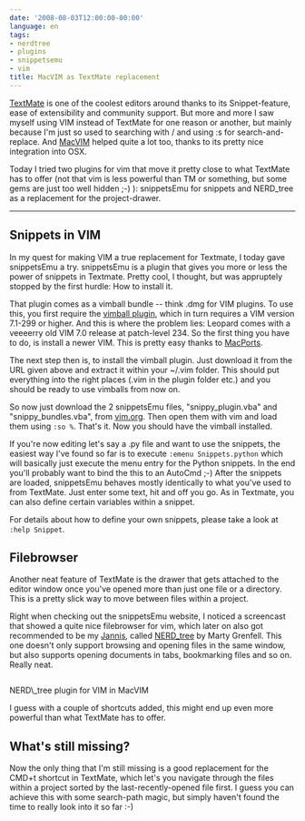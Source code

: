 ```yaml
---
date: '2008-08-03T12:00:00-00:00'
language: en
tags:
- nerdtree
- plugins
- snippetsemu
- vim
title: MacVIM as TextMate replacement
---
```



[TextMate](http://macromates.com/) is one of the coolest editors around thanks to its Snippet-feature, ease of extensibility and community support. But more and more I saw myself using VIM instead of TextMate for one reason or another, but mainly because I'm just so used to searching with / and using :s for search-and-replace. And [MacVIM](http://code.google.com/p/macvim/) helped quite a lot too, thanks to its pretty nice integration into OSX.

Today I tried two plugins for vim that move it pretty close to what TextMate has to offer (not that vim is less powerful than TM or something, but some gems are just too well hidden ;-) ): snippetsEmu for snippets and NERD\_tree as a replacement for the project-drawer.


-------------------------------

## Snippets in VIM

In my quest for making VIM a true replacement for Textmate, I today gave snippetsEmu a try. snippetsEmu is a plugin that gives you more or less the power of snippets in Textmate. Pretty cool, I thought, but was appruptely stopped by the first hurdle: How to install it.

That plugin comes as a vimball bundle -- think .dmg for VIM plugins. To use this, you first require the [vimball plugin](http://vim.sourceforge.net/scripts/script.php?script_id=1502), which in turn requires a VIM version 7.1-299 or higher. And this is where the problem lies: Leopard comes with a veeeerry old VIM 7.0 release at patch-level 234. So the first thing you have to do, is install a newer VIM. This is pretty easy thanks to [MacPorts](http://www.macports.org/).

The next step then is, to install the vimball plugin. Just download it from the URL given above and extract it within your ~/.vim folder. This should put everything into the right places (.vim in the plugin folder etc.) and you should be ready to use vimballs from now on.

So now just download the 2 snippetsEmu files, "snippy\_plugin.vba" and "snippy\_bundles.vba", from [vim.org](http://www.vim.org/scripts/script.php?script_id=1318). Then open them with vim and load them using `:so %`. That's it. Now you should have the vimball installed.

If you're now editing let's say a .py file and want to use the snippets, the easiest way I've found so far is to execute `:emenu Snippets.python` which will basically just execute the menu entry for the Python snippets. In the end you'll probably want to bind the this to an AutoCmd ;-) After the snippets are loaded, snippetsEmu behaves mostly identically to what you've used to from TextMate. Just enter some text, hit <tab> and off you go. As in Textmate, you can also define certain variables within a snippet.

For details about how to define your own snippets, please take a look at `:help Snippet`.

## Filebrowser

Another neat feature of TextMate is the drawer that gets attached to the editor window once you've opened more than just one file or a directory. This is a pretty slick way to move between files within a project.

Right when checking out the snippetsEmu website, I noticed a screencast that showed a quite nice filebrowser for vim, which later on also got recommended to be my [Jannis](http://jannisleidel.com/), called [NERD_tree](http://www.vim.org/scripts/script.php?script_id=1658) by Marty Grenfell. This one doesn't only support browsing and opening files in the same window, but also supports opening documents in tabs, bookmarking files and so on. Really neat.

<div class="figure"><img src="http://img.skitch.com/20080803-r9tpiptakaxeb2r1pa2x846jum.png" alt="" /><p class="caption">NERD\_tree plugin for VIM in MacVIM</p></div>

I guess with a couple of shortcuts added, this might end up even more powerful than what TextMate has to offer. 

## What's still missing?

Now the only thing that I'm still missing is a good replacement for the CMD+t shortcut in TextMate, which let's you navigate through the files within a project sorted by the last-recently-opened file first. I guess you can achieve this with some search-path magic, but simply haven't found the time to really look into it so far :-)